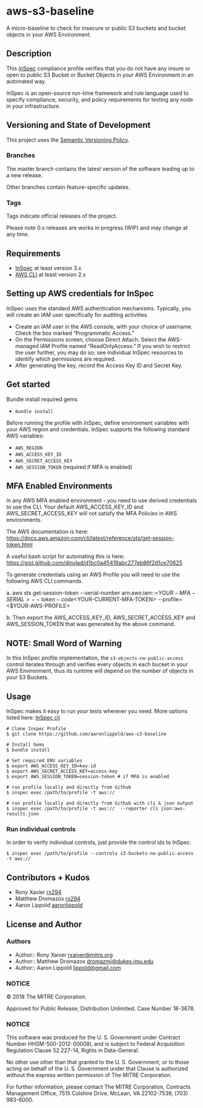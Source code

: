 # aws-s3-baseline  

A micro-baseline to check for insecure or public S3 buckets and bucket objects in your AWS Environment.

## Description

This [InSpec](https://github.com/chef/inspec) compliance profile verifies that you do not have any insure or open to public S3 Bucket or Bucket Objects in your AWS Environment in an automated way.

InSpec is an open-source run-time framework and rule language used to specify compliance, security, and policy requirements for testing any node in your infrastructure.

## Versioning and State of Development
This project uses the [Semantic Versioning Policy](https://semver.org/). 

### Branches
The master branch contains the latest version of the software leading up to a new release. 

Other branches contain feature-specific updates. 

### Tags
Tags indicate official releases of the project.

Please note 0.x releases are works in progress (WIP) and may change at any time.   

## Requirements

- [InSpec](http://inspec.io/) at least version 3.x
- [AWS CLI](https://aws.amazon.com/cli/) at least version 2.x

## Setting up AWS credentials for InSpec

InSpec uses the standard AWS authentication mechanisms. Typically, you will create an IAM user specifically for auditing activities.

- Create an IAM user in the AWS console, with your choice of username. Check the box marked “Programmatic Access.”
- On the Permissions screen, choose Direct Attach. Select the AWS-managed IAM Profile named “ReadOnlyAccess.” If you wish to restrict the user further, you may do so; see individual InSpec resources to identify which permissions are required.
- After generating the key, record the Access Key ID and Secret Key.

## Get started

Bundle install required gems <br>
- `bundle install`

Before running the profile with InSpec, define environment variables with your AWS region and credentials.  InSpec supports the following standard AWS variables:

- `AWS_REGION`
- `AWS_ACCESS_KEY_ID`
- `AWS_SECRET_ACCESS_KEY`
- `AWS_SESSION_TOKEN` (required if MFA is enabled)

## MFA Enabled Environments

In any AWS MFA enabled environment - you need to use derived credentials to use the CLI. Your default AWS_ACCESS_KEY_ID and AWS_SECRET_ACCESS_KEY will not satisfy the MFA Policies in AWS environments.

The AWS documentation is here: https://docs.aws.amazon.com/cli/latest/reference/sts/get-session-token.html

A useful bash script for automating this is here: https://gist.github.com/dinvlad/d1bc0a45419abc277eb86f2d1ce70625

To generate credentials using an AWS Profile you will need to use the following AWS CLI commands.

a. aws sts get-session-token --serial-number arn:aws:iam::<$YOUR-MFA-SERIAL> --token-code <$YOUR-CURRENT-MFA-TOKEN> --profile=<$YOUR-AWS-PROFILE>

b. Then export the AWS_ACCESS_KEY_ID, AWS_SECRET_ACCESS_KEY and AWS_SESSION_TOKEN that was generated by the above command.

## NOTE: Small Word of Warning 

In this InSpec profile implementation, the `s3-objects-no-public-access` control iterates through and verifies every  objects in each bucket in your AWS Environment, thus its runtime will depend on the number of objects in your S3 Buckets.


## Usage

InSpec makes it easy to run your tests wherever you need. More options listed here: [InSpec cli](http://inspec.io/docs/reference/cli/)

```
# Clone Inspec Profile
$ git clone https://github.com/aaronlippold/aws-s3-baseline

# Install Gems
$ bundle install

# Set required ENV variables
$ export AWS_ACCESS_KEY_ID=key-id
$ export AWS_SECRET_ACCESS_KEY=access-key
$ export AWS_SESSION_TOKEN=session-token # if MFA is enabled

# run profile locally and directly from Github
$ inspec exec /path/to/profile -t aws:// 

# run profile locally and directly from Github with cli & json output 
$ inspec exec /path/to/profile -t aws://  --reporter cli json:aws-results.json

```

### Run individual controls

In order to verify individual controls, just provide the control ids to InSpec:

```
$ inspec exec /path/to/profile --controls s3-buckets-no-public-access -t aws:// 
```

## Contributors + Kudos

- Rony Xavier [rx294](https://github.com/rx294)
- Matthew Dromazos [rx294](https://github.com/dromazmj)
- Aaron Lippold [aaronlippold](https://github.com/aaronlippold)

## License and Author


### Authors

- Author:: Rony Xaiver [rxaiver@mitre.org](mailto:rxaiver@mitre.org)
- Author:: Matthew Dromazos [dromazmj@dukes.jmu.edu](mailto:mattdromazos9@gmail.com )
- Author:: Aaron Lippold [lippold@gmail.com](mailto:lippold@gmail.com)

### NOTICE   

© 2018 The MITRE Corporation.  

Approved for Public Release; Distribution Unlimited. Case Number 18-3678.    

### NOTICE  

This software was produced for the U. S. Government under Contract Number HHSM-500-2012-00008I, and is subject to Federal Acquisition Regulation Clause 52.227-14, Rights in Data-General.  

No other use other than that granted to the U. S. Government, or to those acting on behalf of the U. S. Government under that Clause is authorized without the express written permission of The MITRE Corporation.   

For further information, please contact The MITRE Corporation, Contracts Management Office, 7515 Colshire Drive, McLean, VA  22102-7539, (703) 983-6000.  
